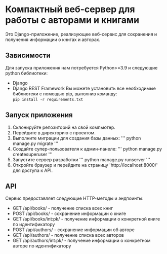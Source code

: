 # Компактный веб-сервер для работы с авторами и книгами
Это Django-приложение, реализующее веб-сервис для сохранения и получения  информации о книгах и авторах.
## Зависимости
Для запуска приложения нам потребуется Python>=3.9 и следующие python библиотеки:
- Django
- Django REST Framework
Вы можете установить все необходимые библиотеки с помощью pip, выполнив команду:  
<code class="lang-markdown">pip install -r requirements.txt</code>
## Запуск приложения
1. Склонируйте репозиторий на свой компьютер.
2. Перейдите в директорию с проектом.
3. Выполните миграции для создания базы данных:
\'''
python manage.py migrate
\''' 
4. Создайте супер-пользователя к админ-панеле:
\'''
python manage.py createsuperuser
\'''
5. Запустите сервер разработки
\'''
python manage.py runserver
\'''
6. Откройте браузер и перейдите на страницу 'http://localhost:8000/' для доступа к API.
## API
Сервис предоставляет следующие HTTP-методы и эндпоинты:
- GET /api/books/ - получение списка всех книг
- POST /api/books/ - сохранение информации о книге
- GET /api/books/int:pk/ - получение информации о конкретной книге по идентификатору
- POST /api/authors/ - сохранение информации об авторе
- GET /api/authors/ - получение списка всех авторов
- GET /api/authors/int:pk/ - получение информации о конкретном авторе по идентификатору
